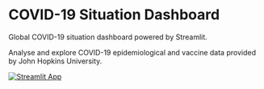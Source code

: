 # COVID-19 Situation Dashboard
Global COVID-19 situation dashboard powered by Streamlit. 

Analyse and explore COVID-19 epidemiological and vaccine data provided by John Hopkins University.

[![Streamlit App](https://static.streamlit.io/badges/streamlit_badge_black_white.svg)](https://share.streamlit.io/nodlind/covidDashboard/main/app.py)
